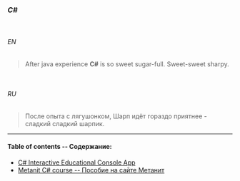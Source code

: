 ### _C#_


<br>

###### *EN*


> After java experience **C#** is so sweet sugar-full. Sweet-sweet sharpy.


<br>

###### *RU*

> После опыта с лягушонком, Шарп идёт гораздо приятнее - сладкий сладкий шарпик.

___


#### Table of contents -- Содержание:

+ [C# Interactive Educational Console App](../../projects/minor/csharpapp/ "2018")
+ [Metanit C# course -- Пособие на сайте Метанит](metanit/ "2018")


